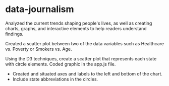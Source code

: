 # data-journalism

Analyzed the current trends shaping people's lives, as well as creating charts, graphs, and interactive elements to help readers understand findings.

Created a scatter plot between two of the data variables such as Healthcare vs. Poverty or Smokers vs. Age.

Using the D3 techniques, create a scatter plot that represents each state with circle elements. Coded graphic in the app.js file.
*	Created and situated axes and labels to the left and bottom of the chart.
*	Include state abbreviations in the circles.
